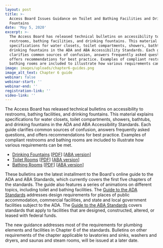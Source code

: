 ```yaml
---
layout: post
title: >-
  Access Board Issues Guidance on Toilet and Bathing Facilities and Drinking
  Fountains
date: 'May 5, 2020'
excerpt: >-
  The Access Board has released technical bulletins on accessibility to
  restrooms, bathing facilities, and drinking fountains. This material explains
  specifications for water closets, toilet compartments, showers, bathtubs, and
  drinking fountains in the ADA and ABA Accessibility Standards. Each guide
  clarifies common sources of confusion, answers frequently asked questions, and
  offers recommendations for best practice. Examples of compliant restrooms and
  bathing rooms are included to illustrate how various requirements can be met.
image: images/uploads/chapter6-guides.png
image_alt_text: Chapter 6 guide
webinar: false
webinar-start: ''
webinar-end: ''
registration-link: ''
video-link: ''
---
```



The Access Board has released technical bulletins on accessibility to restrooms, bathing facilities, and drinking fountains. This material explains specifications for water closets, toilet compartments, showers, bathtubs, and drinking fountains in the ADA and ABA Accessibility Standards. Each guide clarifies common sources of confusion, answers frequently asked questions, and offers recommendations for best practice. Examples of compliant restrooms and bathing rooms are included to illustrate how various requirements can be met.

* [Drinking Fountains](https://www.access-board.gov/guidelines-and-standards/buildings-and-sites/about-the-ada-standards/guide-to-the-ada-standards/chapter-6-drinking-fountains) [[PDF](https://www.access-board.gov/attachments/article/1999/drinking-fountains.pdf)] [[ABA version](https://www.access-board.gov/guidelines-and-standards/buildings-and-sites/about-the-aba-standards/guide-to-the-aba-standards/chapter-6-drinking-fountains)]
* [Toilet Rooms](https://www.access-board.gov/guidelines-and-standards/buildings-and-sites/about-the-ada-standards/guide-to-the-ada-standards/chapter-6-toilet-rooms) [[PDF](https://www.access-board.gov/attachments/article/1997/toilet-rooms.pdf)] [[ABA version](https://www.access-board.gov/guidelines-and-standards/buildings-and-sites/about-the-aba-standards/guide-to-the-aba-standards/chapter-6-toilet-rooms)]
* [Bathing Rooms](https://www.access-board.gov/guidelines-and-standards/buildings-and-sites/about-the-ada-standards/guide-to-the-ada-standards/chapter-6-bathing-rooms) [[PDF](https://www.access-board.gov/attachments/article/1998/bathrooms.pdf)] [[ABA version](https://www.access-board.gov/guidelines-and-standards/buildings-and-sites/about-the-aba-standards/guide-to-the-aba-standards/chapter-6-bathing-rooms)]

These bulletins are the latest installment to the Board's online guide to the ADA and ABA Standards, which currently covers the first five chapters of the standards. The guide also features a series of animations on different topics, including toilet and bathing facilities. The [Guide to the ADA Standards](https://www.access-board.gov/guidelines-and-standards/buildings-and-sites/about-the-ada-standards/guide-to-the-ada-standards) addresses design requirements for places of public accommodation, commercial facilities, and state and local government facilities subject to the ADA. The [Guide to the ABA Standards](https://www.access-board.gov/guidelines-and-standards/buildings-and-sites/about-the-aba-standards/guide-to-the-aba-standards) covers standards that apply to facilities that are designed, constructed, altered, or leased with federal funds.

The new guidance addresses most of the requirements for plumbing elements and facilities in Chapter 6 of the standards. Bulletins on other requirements of the chapter applicable to lavatories and sinks, washers and dryers, and saunas and steam rooms, will be issued at a later date.
